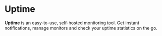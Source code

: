 # Uptime

**Uptime** is an easy-to-use, self-hosted monitoring tool. Get instant notifications, manage monitors and check your uptime statistics on the go.
